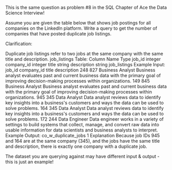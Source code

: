 This is the same question as problem #8 in the SQL Chapter of Ace the Data Science Interview!

Assume you are given the table below that shows job postings for all companies on the LinkedIn platform. Write a query to get the number of companies that have posted duplicate job listings.

Clarification:

Duplicate job listings refer to two jobs at the same company with the same title and description.
job_listings Table:
Column Name	Type
job_id	integer
company_id	integer
title	string
description	string
job_listings Example Input:
job_id	company_id	title	description
248	827	Business Analyst	Business analyst evaluates past and current business data with the primary goal of improving decision-making processes within organizations.
149	845	Business Analyst	Business analyst evaluates past and current business data with the primary goal of improving decision-making processes within organizations.
945	345	Data Analyst	Data analyst reviews data to identify key insights into a business's customers and ways the data can be used to solve problems.
164	345	Data Analyst	Data analyst reviews data to identify key insights into a business's customers and ways the data can be used to solve problems.
172	244	Data Engineer	Data engineer works in a variety of settings to build systems that collect, manage, and convert raw data into usable information for data scientists and business analysts to interpret.
Example Output:
co_w_duplicate_jobs
1
Explanation
Because job IDs 945 and 164 are at the same company (345), and the jobs have the same title and description, there is exactly one company with a duplicate job.

The dataset you are querying against may have different input & output - this is just an example!
